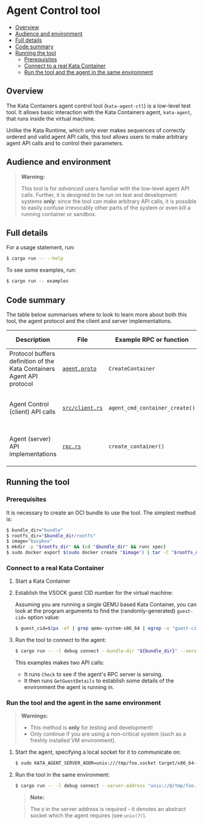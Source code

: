 # Agent Control tool

* [Overview](#overview)
* [Audience and environment](#audience-and-environment)
* [Full details](#full-details)
* [Code summary](#code-summary)
* [Running the tool](#running-the-tool)
    * [Prerequisites](#prerequisites)
    * [Connect to a real Kata Container](#connect-to-a-real-kata-container)
    * [Run the tool and the agent in the same environment](#run-the-tool-and-the-agent-in-the-same-environment)

## Overview

The Kata Containers agent control tool (`kata-agent-ctl`) is a low-level test
tool. It allows basic interaction with the Kata Containers agent,
`kata-agent`, that runs inside the virtual machine.

Unlike the Kata Runtime, which only ever makes sequences of correctly ordered
and valid agent API calls, this tool allows users to make arbitrary agent API
calls and to control their parameters.

## Audience and environment

> **Warning:**
>
> This tool is for *advanced* users familiar with the low-level agent API calls.
> Further, it is designed to be run on test and development systems **only**: since
> the tool can make arbitrary API calls, it is possible to easily confuse
> irrevocably other parts of the system or even kill a running container or
> sandbox.

## Full details

For a usage statement, run:

```sh
$ cargo run -- --help
```

To see some examples, run:

```sh
$ cargo run -- examples
```

## Code summary

The table below summarises where to look to learn more about both this tool,
the agent protocol and the client and server implementations.

| Description | File | Example RPC or function | Example summary |
|-|-|-|-|
| Protocol buffers definition of the Kata Containers Agent API protocol | [`agent.proto`](../../src/agent/protocols/protos/agent.proto) | `CreateContainer` | API to create a Kata container. |
| Agent Control (client) API calls | [`src/client.rs`](src/client.rs) | `agent_cmd_container_create()` | Agent Control tool function that calls the `CreateContainer` API. |
| Agent (server) API implementations | [`rpc.rs`](../../src/agent/src/rpc.rs) | `create_container()` | Server function that implements the `CreateContainers` API. |

## Running the tool

### Prerequisites

It is necessary to create an OCI bundle to use the tool. The simplest method
is:

```sh
$ bundle_dir="bundle"
$ rootfs_dir="$bundle_dir/rootfs"
$ image="busybox"
$ mkdir -p "$rootfs_dir" && (cd "$bundle_dir" && runc spec)
$ sudo docker export $(sudo docker create "$image") | tar -C "$rootfs_dir" -xvf -
```

### Connect to a real Kata Container

1. Start a Kata Container

1. Establish the VSOCK guest CID number for the virtual machine:

   Assuming you are running a single QEMU based Kata Container, you can look
   at the program arguments to find the (randomly-generated) `guest-cid=` option
   value:

   ```sh
   $ guest_cid=$(ps -ef | grep qemu-system-x86_64 | egrep -o "guest-cid=[0-9]*" | cut -d= -f2)
   ```

1. Run the tool to connect to the agent:

   ```sh
   $ cargo run -- -l debug connect --bundle-dir "${bundle_dir}" --server-address "vsock://${guest_cid}:1024" -c Check -c GetGuestDetails
   ```

   This examples makes two API calls:

   - It runs `Check` to see if the agent's RPC server is serving.
   - It then runs `GetGuestDetails` to establish some details of the
     environment the agent is running in.

### Run the tool and the agent in the same environment

> **Warnings:**
>
> - This method is **only** for testing and development!
> - Only continue if you are using a non-critical system
>   (such as a freshly installed VM environment).

1. Start the agent, specifying a local socket for it to communicate on:

   ```sh
   $ sudo KATA_AGENT_SERVER_ADDR=unix:///tmp/foo.socket target/x86_64-unknown-linux-musl/release/kata-agent
   ```

1. Run the tool in the same environment:

   ```sh
   $ cargo run -- -l debug connect --server-address "unix://@/tmp/foo.socket" --bundle-dir "$bundle_dir" -c Check -c GetGuestDetails
   ```

   > **Note:**
   >
   > The `@` in the server address is required - it denotes an abstract
   > socket which the agent requires (see `unix(7)`).
